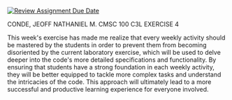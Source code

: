 [![Review Assignment Due Date](https://classroom.github.com/assets/deadline-readme-button-22041afd0340ce965d47ae6ef1cefeee28c7c493a6346c4f15d667ab976d596c.svg)](https://classroom.github.com/a/iUr6FluD)


CONDE, JEOFF NATHANIEL M.
CMSC 100 C3L
EXERCISE 4

This week's exercise has made me realize that every weekly activity should be mastered by the students in order to prevent them from becoming disoriented by the current laboratory exercise, which will be used to delve deeper into the code's more detailed specifications and functionality. By ensuring that students have a strong foundation in each weekly activity, they will be better equipped to tackle more complex tasks and understand the intricacies of the code. This approach will ultimately lead to a more successful and productive learning experience for everyone involved. 

